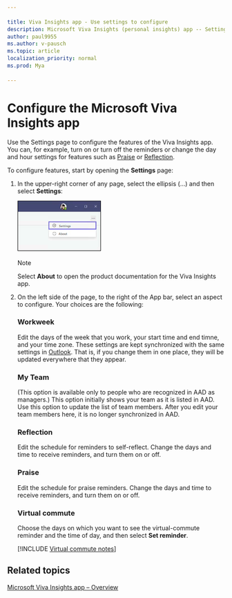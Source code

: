 ```yaml
---

title: Viva Insights app - Use settings to configure
description: Microsoft Viva Insights (personal insights) app -- Settings 
author: paul9955
ms.author: v-pausch
ms.topic: article
localization_priority: normal 
ms.prod: Mya

---
```


# Configure the Microsoft Viva Insights app

Use the Settings page to configure the features of the Viva Insights app. You can, for example, turn on or turn off the reminders or change the day and hour settings for features such as [Praise](viva-insights-reflect.md) or [Reflection](viva-insights-reflect.md).

To configure features, start by opening the **Settings** page:

1. In the upper-right corner of any page, select the ellipsis (...) and then select **Settings**:

   ![Select settings](Images/settings-in-corner.png)

   > [!Note]
   > Select **About** to open the product documentation for the Viva Insights app.

2. On the left side of the page, to the right of the App bar, select an aspect to configure. Your choices are the following:

   ### Workweek

   Edit the days of the week that you work, your start time and end timne, and your time zone. These settings are kept synchronized with the same settings in [Outlook](https://outlook.office.com/calendar/options/calendar/view/appearance). That is, if you change them in one place, they will be updated everywhere that they appear.

   ### My Team

   (This option is available only to people who are recognized in AAD as managers.) This option initially shows your team as it is listed in AAD. Use this option to update the list of team members. After you edit your team members here, it is no longer synchronized in AAD.

   ### Reflection

   Edit the schedule for reminders to self-reflect. Change the days and time to receive reminders, and turn them on or off. 

   ### Praise

   Edit the schedule for praise reminders. Change the days and time to receive reminders, and turn them on or off. 

   ### Virtual commute

   Choose the days on which you want to see the virtual-commute reminder and the time of day, and then select **Set reminder**. 

   [!INCLUDE [Virtual commute notes](includes/virtual-commute-details.md)]

<!-- NOTE FROM LEANNA MARCH 1, 2021: [LR] Quiet time actually isn't a concept we need to tackle in this round of documentation updates. Quiet time settings won't be available for at least a few more months, so we can cover that later on. 

### Quiet time

 -->
## Related topics

[Microsoft Viva Insights app &ndash; Overview](teams-app.md)

